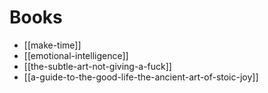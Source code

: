 # Books
- [[make-time]]
- [[emotional-intelligence]]
- [[the-subtle-art-not-giving-a-fuck]]
- [[a-guide-to-the-good-life-the-ancient-art-of-stoic-joy]]